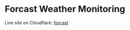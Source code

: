 # Forcast Weather Monitoring

Live site on Cloudflare:
[forcast](https://forecast.hadikman.workers.dev/)
